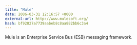 ```yaml
---
title: "Mule"
date: 2006-03-31 12:16:57 +0000
external-url: http://www.mulesoft.org/
hash: bf92827a7739aabeb8c8aa882bb6c3a4
---
```


Mule is an Enterprise Service Bus (ESB) messaging framework.
